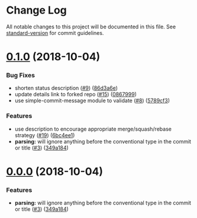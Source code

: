 # Change Log

All notable changes to this project will be documented in this file. See [standard-version](https://github.com/conventional-changelog/standard-version) for commit guidelines.

<a name="0.1.0"></a>
# [0.1.0](https://github.com/zieka/commit-cop/compare/v2.3.0...v0.1.0) (2018-10-04)


### Bug Fixes

* shorten status description ([#9](https://github.com/zieka/commit-cop/issues/9)) ([86d3a6e](https://github.com/zieka/commit-cop/commit/86d3a6e))
* update details link to forked repo ([#15](https://github.com/zieka/commit-cop/issues/15)) ([0867999](https://github.com/zieka/commit-cop/commit/0867999))
* use simple-commit-message module to validate ([#8](https://github.com/zieka/commit-cop/issues/8)) ([5789cf3](https://github.com/zieka/commit-cop/commit/5789cf3))


### Features

* use description to encourage appropriate merge/squash/rebase strategy ([#19](https://github.com/zieka/commit-cop/issues/19)) ([6bc4ee1](https://github.com/zieka/commit-cop/commit/6bc4ee1))
* **parsing:** will ignore anything before the conventional type in the commit or title ([#3](https://github.com/zieka/commit-cop/issues/3)) ([349a184](https://github.com/zieka/commit-cop/commit/349a184))



<a name="0.0.0"></a>

# [0.0.0](https://github.com/zieka/commit-cop/compare/v2.3.0...v0.0.0) (2018-10-04)

### Features

-   **parsing:** will ignore anything before the conventional type in the commit or title ([#3](https://github.com/zieka/commit-cop/issues/3)) ([349a184](https://github.com/zieka/commit-cop/commit/349a184))
